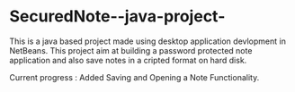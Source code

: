 SecuredNote--java-project-
==========================
This is a java based project made using desktop application devlopment in NetBeans.
This project aim at building a password protected note application and also save notes in a cripted format on hard disk.

Current progress : Added Saving and Opening a Note Functionality.


